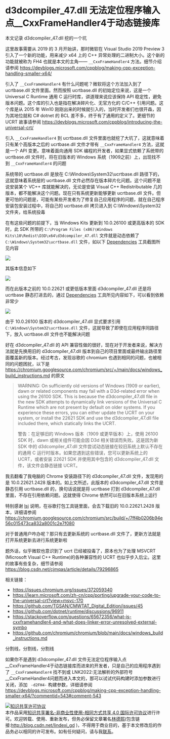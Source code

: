 
# d3dcompiler_47.dll 无法定位程序输入点__CxxFrameHandler4于动态链接库

本文记录 d3dcompiler_47.dll 挖的一个坑

<!--more-->


<!-- 发布 -->
<!-- 博客 -->

这里故事需要从 2019 的 3 月开始讲，那时微软在 Visual Studio 2019 Preview 3 引入了一个新的功能，用来减少 x64 上的 C++ 异常处理的二进制大小。这个新的功能就被称为 FH4 也就是本文的主角—— `__CxxFrameHandler4` 方法。细节介绍请参阅 <https://devblogs.microsoft.com/cppblog/making-cpp-exception-handling-smaller-x64/>

引入了 `__CxxFrameHandler4` 有什么问题呢？微软将这个方法加入到了 ucrtbase.dll 文件里面。然而按照 ucrtbase.dll 的初始定位来说，这是一个 Universal C Runtime 通用 C 运行时库，讲道理来说应该保持 API 稳定性，避免版本问题。这个库的引入也是指在解决碎片化、无官方化的 C/C++ 引用问题。这个库是从 2015 年 Win10 刚刚出来的时候就引入的，当时开发者们也很开森，因为其地位就和 C# dotnet 的 BCL 差不多，终于有了通用的定义了。更细节的 UCRT 故事请参阅 <https://devblogs.microsoft.com/cppblog/introducing-the-universal-crt/>

引入 `__CxxFrameHandler4` 到 ucrtbase.dll 文件里面也就挖了大坑了，这就意味着只有某个高版本之后的 ucrtbase.dll 文件才带有 `__CxxFrameHandler4` 方法，这就是一个 API 变更。意味着面向通用 SDK 编程的开发者，如果显式依赖了系统带的 ucrtbase.dll 文件时，将在旧版本的 Windows 系统（1909之前）上，出现找不到 `__CxxFrameHandler4` 的问题

系统带的 ucrtbase.dll 是放在 C:\Windows\System32\ucrtbase.dll 路径下的，这就意味着系统层的 ucrtbase.dll 文件必然存在版本碎片化问题。这个问题不是说安装某个 VC++ 库就能解决的，无论是安装 Visual C++ Redistributable 几的版本，都不能解决这个问题。现在只有系统更新能够更新 ucrtbase.dll 文件。但更可怕的问题是，可能有某些开发者为了修复自己应用程序的问题，就在自己程序安装包安装过程中，将自己的 ucrtbase.dll 拷贝进入到 C:\Windows\System32 文件夹，给系统投毒

在有这些问题的前提下，当 Windows Kits 更新到 10.0.26100 或更高版本的 SDK 时，此 SDK 所带的 `C:\Program Files (x86)\Windows Kits\10\Redist\D3D\x64\d3dcompiler_47.dll` 文件就是动态依赖了 `C:\Windows\System32\ucrtbase.dll` 文件，如以下 [Dependencies](https://github.com/lucasg/Dependencies) 工具截图所见内容

<!-- ![](image/d3dcompiler_47.dll 无法定位程序输入点__CxxFrameHandler4于动态链接库/d3dcompiler_47.dll 无法定位程序输入点__CxxFrameHandler4于动态链接库0.png) -->
![](http://cdn.lindexi.site/lindexi%2F20254242041447564.jpg)

其版本信息如下

<!-- ![](image/d3dcompiler_47.dll 无法定位程序输入点__CxxFrameHandler4于动态链接库/d3dcompiler_47.dll 无法定位程序输入点__CxxFrameHandler4于动态链接库2.png) -->
![](http://cdn.lindexi.site/lindexi%2F2025424204655417.jpg)

而在此版本之前的 10.0.22621 或更低版本里面 d3dcompiler_47.dll 还是将 ucrtbase 静态打进去的，通过 [Dependencies](https://github.com/lucasg/Dependencies) 工具所见内容如下，可以看到依赖非常少

<!-- ![](image/d3dcompiler_47.dll 无法定位程序输入点__CxxFrameHandler4于动态链接库/d3dcompiler_47.dll 无法定位程序输入点__CxxFrameHandler4于动态链接库1.png) -->
![](http://cdn.lindexi.site/lindexi%2F20254242046195997.jpg)

由于 10.0.26100 版本的 d3dcompiler_47.dll 显式要求引用 `C:\Windows\System32\ucrtbase.dll` 文件，这就导致了即使在应用程序同路径下，放入 ucrtbase.dll 文件也不能解决问题

好在 d3dcompiler_47.dll 的 API 兼容性做的很好，现在对于开发者来说，解决方法就是先换用旧的 d3dcompiler_47.dll 版本到自己的项目里面或最终输出路径里面覆盖新的版本。经过考古，发现谷歌的 chromium 也遇到相同的问题，也被相同的问题困扰，以下是 <https://chromium.googlesource.com/chromium/src/+/main/docs/windows_build_instructions.md> 的原文

> WARNING: On sufficiently old versions of Windows (1909 or earlier), dawn or related components may fail with a D3d-related error when using the 26100 SDK. This is because the d3dcompiler_47.dll file in the new SDK attempts to dynamically link versions of the Universal C Runtime which are not present by default on older systems. If you experience these errors, you can either update the UCRT on your system, or install the 22621 SDK and use the d3dcompiler_47.dll file included there, which statically links the UCRT.
>
> 警告：在足够旧的 Windows 版本（1909 或更早版本）上，使用 26100 SDK 时，dawn 或相关组件可能会因 D3d 相关错误而失败。这是因为新 SDK 中的 d3dcompiler_47.dll 文件尝试动态链接在较旧系统上默认不存在的通用 C 运行时版本。如果您遇到这些错误，您可以更新系统上的 UCRT，或者安装 22621 SDK 并使用其中包含的 d3dcompiler_47.dll 文件，该文件会静态链接 UCRT。

我去翻看了我电脑的 Chrome 安装路径下的 d3dcompiler_47.dll 文件，发现用的是 10.0.22621.2428 版本的。如上文所述，此版本的 d3dcompiler_47.dll 文件是静态引用 ucrtbase.dll 的，换句话说就是将 ucrtbase 打到 d3dcompiler_47.dll 里面，不存在引用依赖问题。这就使得 Chrome 依然可以在旧版本系统上运行

特别感谢 [lsj](https://blog.sdlsj.net/ ) 说明，在谷歌打包工具链里面，会去下载旧的 10.0.22621.2428 版本，详细请参阅 <https://chromium.googlesource.com/chromium/src/build/+/7ff4b0206b94e56c015473ca832a8001c2e7f080>

对于普通用户咋办呢？那只有去更新系统的 ucrtbase.dll 文件了，更新方法就是打开系统更新去进行系统更新啦

题外话，似乎微软也意识到了 ucrt 已经被投毒了，原本也为了处理 MSVCRT (Microsoft Visual C++ Runtime)的各种兼容性的 UCRT 也似乎步入后尘。这里的故事有些复杂，细节请参阅 <https://blog.csdn.net/cjmqas/article/details/79296865>

相关链接：

- https://issues.chromium.org/issues/372059340
- https://learn.microsoft.com/zh-cn/cpp/porting/upgrade-your-code-to-the-universal-crt?view=msvc-170
- https://github.com/TGSAN/CMWTAT_Digital_Edition/issues/45
- https://github.com/dotnet/runtime/discussions/96911
- https://stackoverflow.com/questions/65672356/what-is-cxxframehandler4-and-what-does-linker-error-unresolved-external-symbo
- https://github.com/chromium/chromium/blob/main/docs/windows_build_instructions.md

分割线，分割线，分割线

如果你不是遇到 d3dcompiler_47.dll 文件无法定位程序输入点__CxxFrameHandler4于动态链接库而进来的开发者，只是自己的应用程序遇到了 `__CxxFrameHandler4` 找不到或 LNK2022:无法解析的外部符号__CxxFrameHandler4问题而进入本文的，那可以试试代码构建时添加参数进行关闭，添加 ` -d2FH4-` 构建参数，详细请参阅 <https://devblogs.microsoft.com/cppblog/making-cpp-exception-handling-smaller-x64/?commentid=543#comment-543>




<a rel="license" href="http://creativecommons.org/licenses/by-nc-sa/4.0/"><img alt="知识共享许可协议" style="border-width:0" src="https://licensebuttons.net/l/by-nc-sa/4.0/88x31.png" /></a><br />本作品采用<a rel="license" href="http://creativecommons.org/licenses/by-nc-sa/4.0/">知识共享署名-非商业性使用-相同方式共享 4.0 国际许可协议</a>进行许可。欢迎转载、使用、重新发布，但务必保留文章署名[林德熙](http://blog.csdn.net/lindexi_gd)(包含链接:http://blog.csdn.net/lindexi_gd )，不得用于商业目的，基于本文修改后的作品务必以相同的许可发布。如有任何疑问，请与我[联系](mailto:lindexi_gd@163.com)。